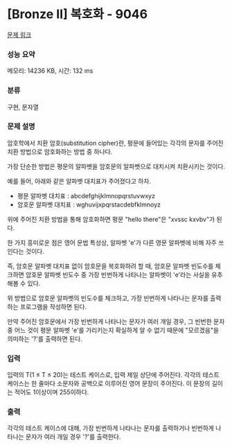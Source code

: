 # [Bronze II] 복호화 - 9046 

[문제 링크](https://www.acmicpc.net/problem/9046) 

### 성능 요약

메모리: 14236 KB, 시간: 132 ms

### 분류

구현, 문자열

### 문제 설명

<p>암호학에서 치환 암호(substitution cipher)란, 평문에 들어있는 각각의 문자를 주어진 치환 방법으로 암호화하는 방법 중 하나다.</p>

<p>가장 단순한 방법은 평문의 알파벳을 암호문의 알파벳으로 대치시켜 치환시키는 것이다.</p>

<p>예를 들어, 아래와 같은 알파벳 대치표가 주어졌다고 하자.</p>

<ul>
	<li>평문 알파벳 대치표 : abcdefghijklmnopqrstuvwxyz</li>
	<li>암호문 알파벳 대치표 : wghuvijxpqrstacdebfklmnoyz</li>
</ul>

<p>위에 주어진 치환 방법을 통해 암호화하면 평문 "hello there"은 "xvssc kxvbv"가 된다.</p>

<p>한 가지 흥미로운 점은 영어 문법 특성상, 알파벳 'e'가 다른 영문 알파벳에 비해 자주 쓰인다는 것이다.</p>

<p>즉, 암호문 알파벳 대치표 없이 암호문을 복호화하려 할 때, 암호문 알파벳 빈도수를 체크하면 암호문 알파벳 빈도수 중 가장 빈번하게 나타나는 알파벳이 'e'라는 사실을 유추해볼 수 있다.</p>

<p>위 방법으로 암호문 알파벳의 빈도수를 체크하고, 가장 빈번하게 나타나는 문자를 출력하는 프로그램을 작성하면 된다.</p>

<p>만약 주어진 암호문에서 가장 빈번하게 나타나는 문자가 여러 개일 경우, 그 빈번한 문자 중 어느 것이 평문 알파벳 'e'를 가리키는지 확실하게 알 수 없기 때문에 "모르겠음"을 의미하는 '?'를 출력하면 된다.</p>

### 입력 

 <p>입력의 T(1 ≤ T ≤ 20)는 테스트 케이스로, 입력 제일 상단에 주어진다. 각각의 테스트 케이스는 한 줄마다 소문자와 공백으로 이루어진 영어 문장이 주어진다. 이 문장의 길이는 적어도 1이상이며 255이하다.</p>

### 출력 

 <p>각각의 테스트 케이스에 대해, 가장 빈번하게 나타나는 문자를 출력하거나 빈번하게 나타나는 문자가 여러 개일 경우 '?'를 출력한다.</p>

